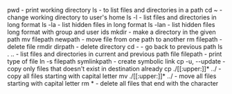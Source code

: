 pwd - print working directory 
ls - to list files and directories in a path 
cd ~ - change working directory to user's home 
ls -l - list files and directories in long format 
ls -la - list hidden files in long format 
ls -lan - list hidden files long format with group and user ids 
mkdir - make a directory in the given path 
mv filepath newpath - move file from one path to another 
rm filepath - delete file 
rmdir dirpath - delete directory 
cd - - go back to previous path 
ls . .. - list files and directories in current and previous path 
file filepath - print type of file 
ln -s filepath symlinkpath - create symbolic link 
cp -u, --update - copy only files that doesn't exist in destination already
cp ./[[:upper:]]* ../ - copy all files starting with capital letter
mv ./[[:upper:]]* ../ - move all files starting with capital letter
rm *<character> - delete all files that end with the character
